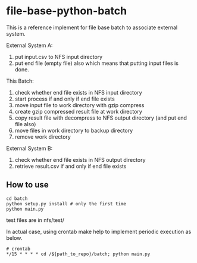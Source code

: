# file-base-python-batch

This is a reference implement for file base batch to associate external system.

External System A:
1. put input.csv to NFS input directory
2. put end file (empty file) also which means that putting input files is done. 

This Batch:
1. check whether end file exists in NFS input directory
2. start process if and only if end file exists
3. move input file to work directory with gzip compress
4. create gzip compressed result file at work directory
5. copy result file with decompress to NFS output directory (and put end file also)  
6. move files in work directory to backup directory
7. remove work directory

External System B:
1. check whether end file exists in NFS output directory
2. retrieve result.csv if and only if end file exists

## How to use

```commandline
cd batch
python setup.py install # only the first time
python main.py
```

test files are in nfs/test/

In actual case, using crontab make help to implement periodic execution as below. 

```shell
# crontab
*/15 * * * * cd /${path_to_repo}/batch; python main.py
```